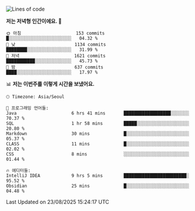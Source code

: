   <!--START_SECTION:waka-->
![Lines of code](https://img.shields.io/badge/%EC%A0%80%EB%8A%94%20%EC%97%AC%ED%83%9C%EA%B9%8C%EC%A7%80%20-1.9%20million%20%EC%A4%84%EC%9D%98%20%EC%BD%94%EB%93%9C%EB%A5%BC%20%EC%9E%91%EC%84%B1%ED%96%88%EC%96%B4%EC%9A%94.-blue)

**저는 저녁형 인간이에요. 🦉** 

```text
🌞 아침                     153 commits         █░░░░░░░░░░░░░░░░░░░░░░░░   04.32 % 
🌆 낮　                     1134 commits        ████████░░░░░░░░░░░░░░░░░   31.99 % 
🌃 저녁                     1621 commits        ███████████░░░░░░░░░░░░░░   45.73 % 
🌙 밤　                     637 commits         ████░░░░░░░░░░░░░░░░░░░░░   17.97 % 
```


📊 **저는 이번주를 이렇게 시간을 보냈어요.** 

```text
🕑︎ Timezone: Asia/Seoul

💬 프로그래밍 언어들: 
Java                     6 hrs 41 mins       ██████████████████░░░░░░░   70.37 % 
SQL                      1 hr 58 mins        █████░░░░░░░░░░░░░░░░░░░░   20.80 % 
Markdown                 30 mins             █░░░░░░░░░░░░░░░░░░░░░░░░   05.37 % 
CLASS                    11 mins             █░░░░░░░░░░░░░░░░░░░░░░░░   02.02 % 
CSS                      8 mins              ░░░░░░░░░░░░░░░░░░░░░░░░░   01.44 % 

🔥 에디터들: 
IntelliJ IDEA            9 hrs 5 mins        ████████████████████████░   95.52 % 
Obsidian                 25 mins             █░░░░░░░░░░░░░░░░░░░░░░░░   04.48 % 
```


 Last Updated on 23/08/2025 15:24:17 UTC
<!--END_SECTION:waka-->
